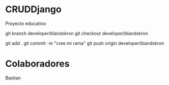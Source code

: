# CRUDDjango
Proyecto educativo


git branch developer/blandskron
git checkout developer/blandskron

git add . 
git commit -m "cree mi rama"
git push origin developer/blandskron

# Colaboradores
Bastian